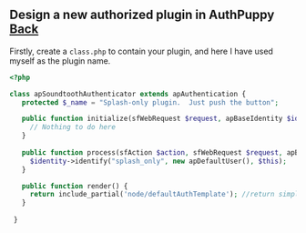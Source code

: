 ## Design a new authorized plugin in AuthPuppy [Back](./qa.md)

Firstly, create a `class.php` to contain your plugin, and here I have used myself as the plugin name.

```php
<?php

class apSoundtoothAuthenticator extends apAuthentication {
   protected $_name = "Splash-only plugin.  Just push the button";

   public function initialize(sfWebRequest $request, apBaseIdentity $identity) {
     // Nothing to do here
   }
   
   public function process(sfAction $action, sfWebRequest $request, apBaseIdentity $identity) {
     $identity->identify("splash_only", new apDefaultUser(), $this);
   }

   public function render() {
     return include_partial('node/defaultAuthTemplate'); //return simple_format_text('<p>No authenticator plugin has been installed and enabled so this is the default plugin.  Clicking the button below will authenticate you to the router</p><input type="submit"/>');
   }
 
 }
```
